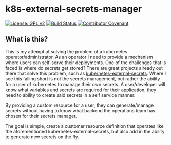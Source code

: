 # k8s-external-secrets-manager
[![License: GPL v2](https://img.shields.io/badge/License-GPL%20v2-blue.svg)](https://img.shields.io/badge/License-GPL%20v2-blue.svg) 
[![Build Status](https://cloud.drone.io/api/badges/jgavinray/k8s-external-secret-manager/status.svg)](https://cloud.drone.io/jgavinray/k8s-external-secret-manager) 
[![Contributor Covenant](https://img.shields.io/badge/Contributor%20Covenant-1.2-0baaaa.svg)](code_of_conduct.md)

## What is this?
This is my attempt at solving the problem of a kubernetes operator/administrator. 
As an operator I need to provide a mechanism where users can self-serve their deployments. 
One of the challenges that is faced is where do secrets get stored? 
There are great projects already out there that solve this problem, such as [kubernetes-external-secrets](https://github.com/external-secrets/kubernetes-external-secrets). 
Where I see this falling short is not the secrets management, but rather the ability for a user of kubernetes to manage their own secrets. 
A user/developer will know what variables and secrets are required for their application, they need to ability to create said secrets in a self service manner. 

By providing a custom resource for a user, they can generate/manage secrets without having to know what backend the operations team has chosen for their secrets manager.    

The goal is simple, create a customer resource definition that operates like the aforementioned kubernetes-external-secrets, but also add in the ability to generate new secrets on the fly.
